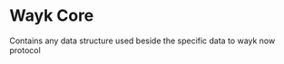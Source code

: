 Wayk Core
=================

Contains any data structure used beside the specific data to wayk now protocol